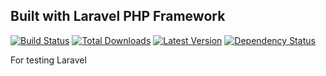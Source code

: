 ## Built with Laravel PHP Framework

[![Build Status](https://img.shields.io/travis/laravel/framework.svg)](https://travis-ci.org/laravel/framework)
[![Total Downloads](https://img.shields.io/packagist/dt/laravel/framework.svg)](https://packagist.org/packages/laravel/framework)
[![Latest Version](https://img.shields.io/github/tag/laravel/framework.svg)](https://github.com/laravel/framework/releases)
[![Dependency Status](https://www.versioneye.com/php/laravel:framework/badge.svg)](https://www.versioneye.com/php/laravel:framework)

For testing Laravel